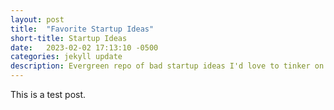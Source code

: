 ```yaml
---
layout: post
title:  "Favorite Startup Ideas"
short-title: Startup Ideas
date:   2023-02-02 17:13:10 -0500
categories: jekyll update
description: Evergreen repo of bad startup ideas I'd love to tinker on.
---
```

This is a test post.
